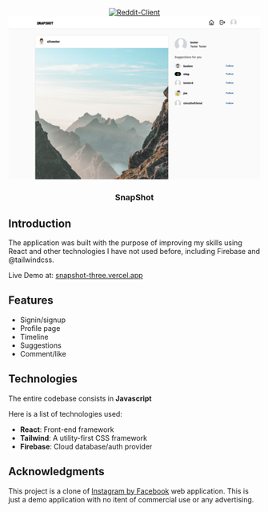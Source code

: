 <div align="center">

[![Reddit-Client](./public/images/preview-2.jpg)](https://github.com/bnzone/snapshot)
[![Reddit-Client](./public/images/preview.jpg)](https://github.com/bnzone/snapshot)

### SnapShot

</div>

## Introduction

The application was built with the purpose of improving my skills using React and other technologies I have not used before, including Firebase and @tailwindcss.

Live Demo at: [snapshot-three.vercel.app](https://snapshot-three.vercel.app/)

## Features

- Signin/signup
- Profile page 
- Timeline
- Suggestions
- Comment/like

## Technologies

The entire codebase consists in **Javascript**

Here is a list of technologies used:

- **React**: Front-end framework
- **Tailwind**: A utility-first CSS framework
- **Firebase**: Cloud database/auth provider


## Acknowledgments

This project is a clone of [Instagram by Facebook](https://www.instagram.com/) web application. This is just a demo application with no itent of commercial use or any advertising.
